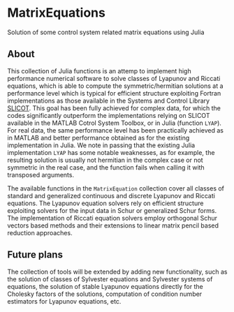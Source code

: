# MatrixEquations
Solution of some control system related matrix equations using Julia

## About
This collection of Julia functions is an attemp to implement high performance
numerical software to solve classes of Lyapunov and Riccati equations, which
is able to compute the symmetric/hermitian solutions at a performance level
which is typical for efficient structure exploiting Fortran implementations as those
available in the Systems and Control Library [SLICOT](http://slicot.org/).
This goal has been fully achieved for complex data, for which the codes significantly outperform the implementations relying on SLICOT available in the MATLAB Cotrol System Toolbox, or in Julia (function `LYAP`).
For real data, the same performance level has been practically achieved as in MATLAB and
better performance obtained as for the existing implementation in Julia. We note in passing
that the existing Julia implementation `LYAP` has some notable weaknesses, as for example,
the resulting solution is usually not hermitian in the complex case or not symmetric
in the real case, and the function fails when calling it with transposed arguments.

The available functions in the `MatrixEquation` collection cover all classes of
standard and generalized continuous and discrete Lyapunov and Riccati equations.
The Lyapunov equation solvers rely on efficient structure exploiting
solvers  for the input data in Schur or generalized Schur forms.
The implementation of Riccati equation solvers employ orthogonal Schur vectors
based methods and their extensions to linear matrix pencil based reduction approaches.   

## Future plans
The collection of tools will be extended by adding new functionality, such as the solution
of classes of Sylvester equations and Sylvester systems of equations, the solution of stable Lyapunov
equations directly for the Cholesky factors of the solutions, computation of condition
number estimators for Lyapunov equations, etc.
